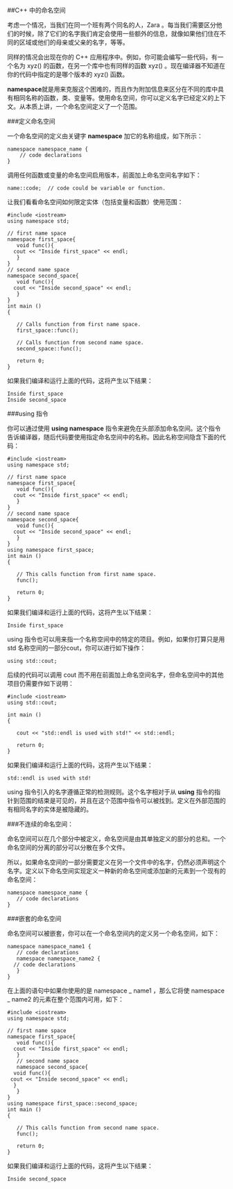 ##C++ 中的命名空间

考虑一个情况，当我们在同一个班有两个同名的人，Zara 。每当我们需要区分他们的时候，除了它们的名字我们肯定会使用一些额外的信息，就像如果他们住在不同的区域或他们的母亲或父亲的名字，等等。

同样的情况会出现在你的 C++ 应用程序中。例如，你可能会编写一些代码，有一个名为 xyz() 的函数，在另一个库中也有同样的函数 xyz() 。现在编译器不知道在你的代码中指定的是哪个版本的 xyz() 函数。

**namespace**就是用来克服这个困难的，而且作为附加信息来区分在不同的库中具有相同名称的函数，类、变量等。使用命名空间，你可以定义名字已经定义的上下文。从本质上讲，一个命名空间定义了一个范围。

###定义命名空间

一个命名空间的定义由关键字 **namespace** 加它的名称组成，如下所示：

	namespace namespace_name {
   		// code declarations
	}

调用任何函数或变量的命名空间启用版本，前面加上命名空间名字如下：


    name::code;  // code could be variable or function.

让我们看看命名空间如何限定实体（包括变量和函数）使用范围：

    #include <iostream>
    using namespace std;
    
    // first name space
    namespace first_space{
       void func(){
      cout << "Inside first_space" << endl;
       }
    }
    // second name space
    namespace second_space{
       void func(){
      cout << "Inside second_space" << endl;
       }
    }
    int main ()
    {
     
       // Calls function from first name space.
       first_space::func();
       
       // Calls function from second name space.
       second_space::func(); 
    
       return 0;
    }

如果我们编译和运行上面的代码，这将产生以下结果：

    Inside first_space
    Inside second_space

###using 指令

你可以通过使用 **using namespace** 指令来避免在头部添加命名空间。这个指令告诉编译器，随后代码要使用指定命名空间中的名称。因此名称空间隐含下面的代码：

    #include <iostream>
    using namespace std;
    
    // first name space
    namespace first_space{
       void func(){
      cout << "Inside first_space" << endl;
       }
    }
    // second name space
    namespace second_space{
       void func(){
      cout << "Inside second_space" << endl;
       }
    }
    using namespace first_space;
    int main ()
    {
     
       // This calls function from first name space.
       func();
       
       return 0;
    }

如果我们编译和运行上面的代码，这将产生以下结果：

    Inside first_space

using 指令也可以用来指一个名称空间中的特定的项目。例如，如果你打算只是用 std 名称空间的一部分cout，你可以进行如下操作：

    using std::cout;

后续的代码可以调用 cout 而不用在前面加上命名空间名字，但命名空间中的其他项目仍需要作如下说明：

    #include <iostream>
    using std::cout;
    
    int main ()
    {
     
       cout << "std::endl is used with std!" << std::endl;
       
       return 0;
    }

如果我们编译和运行上面的代码，这将产生以下结果：
    
    std::endl is used with std!

 using 指令引入的名字遵循正常的检测规则。这个名字相对于从 **using** 指令的指针到范围的结束是可见的，并且在这个范围中指令可以被找到。定义在外部范围的有相同名字的实体是被隐藏的。

###不连续的命名空间：

命名空间可以在几个部分中被定义，命名空间是由其单独定义的部分的总和。一个命名空间的分离的部分可以分散在多个文件。

所以，如果命名空间的一部分需要定义在另一个文件中的名字，仍然必须声明这个名字。定义以下命名空间实现定义一种新的命名空间或添加新的元素到一个现有的命名空间：

    namespace namespace_name {
       // code declarations
    }

###嵌套的命名空间

命名空间可以被嵌套，你可以在一个命名空间内的定义另一个命名空间，如下：

    namespace namespace_name1 {
       // code declarations
       namespace namespace_name2 {
      // code declarations
       }
    }

在上面的语句中如果你使用的是 namespace _ name1 ，那么它将使 namespace _ name2 的元素在整个范围内可用，如下：

    #include <iostream>
    using namespace std;
    
    // first name space
    namespace first_space{
       void func(){
      cout << "Inside first_space" << endl;
       }
       // second name space
       namespace second_space{
      void func(){
     cout << "Inside second_space" << endl;
      }
       }
    }
    using namespace first_space::second_space;
    int main ()
    {
     
       // This calls function from second name space.
       func();
       
       return 0;
    }

如果我们编译和运行上面的代码，这将产生以下结果：

    Inside second_space
